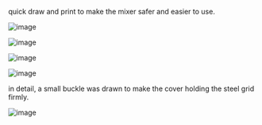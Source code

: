 quick draw and print to make the mixer safer and easier to use. 

![image](https://github.com/user-attachments/assets/9154b23a-9bd9-4f8b-8bab-356f7690e767)

![image](https://github.com/user-attachments/assets/e534e93e-6e6d-48b1-a6a0-d422eed84c9b)

![image](https://github.com/user-attachments/assets/bb433aa0-206e-454d-be49-20229266de24)

![image](https://github.com/user-attachments/assets/28c920d8-e0b6-4057-b420-1d1cea859904)

in detail, a small buckle was drawn to make the cover holding the steel grid firmly. 

![image](https://github.com/user-attachments/assets/452cbdbb-f3a2-4ff8-920a-fbf767daf269)


